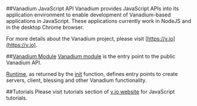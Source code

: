 ##Vanadium JavaScript API
Vanadium provides JavaScript APIs into its application environment to enable development of Vanadium-based applications in JavaScript. These applications currently work in NodeJS and in the desktop Chrome browser.

For more details about the Vanadium project, please visit [https://v.io](https://v.io).

##[Vanadium Module](./module-vanadium.html)
[Vanadium module](./module-vanadium.html) is the entry point to the public Vanadium API.

[Runtime](./module-vanadium-Runtime.html), as returned by the
[init](module-vanadium.html#.init) function, defines entry points to create servers, client, blessing and other Vanadium functionality.

##Tutorials
Please visit tutorials section of [v.io website](https://www.v.io/tutorials/javascript/overview.html) for JavaScript tutorials.